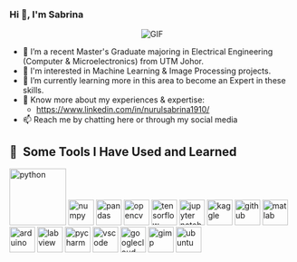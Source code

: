 ### Hi 👋, I'm Sabrina

<p align="center">
  <img src="https://github.com/sabrinaMKE201073/sabrinaMKE201073/assets/95947484/0015d102-14da-4ed0-9989-0679a126d3a4" alt="GIF">
</p>


- 🔭 I’m a recent Master's Graduate majoring in Electrical Engineering (Computer & Microelectronics) from UTM Johor.
- 👀 I'm interested in Machine Learning & Image Processing projects.
- 🌱 I’m currently learning more in this area to become an Expert in these skills.
- 📄 Know more about my experiences & expertise:
  -  https://www.linkedin.com/in/nurulsabrina1910/
- 📫 Reach me by chatting here or through my social media

<h2> 🚀 &nbsp;Some Tools I Have Used and Learned</h2>
<p align="left">
<img src="https://cdn.jsdelivr.net/gh/devicons/devicon/icons/python/python-original-wordmark.svg" alt="python" width="100" height="100"/>
<img src="https://cdn.jsdelivr.net/gh/devicons/devicon/icons/numpy/numpy-original-wordmark.svg" alt="numpy" width="45" height="45"/>
<img src="https://cdn.jsdelivr.net/gh/devicons/devicon/icons/pandas/pandas-original-wordmark.svg" alt="pandas" width="45" height="45"/>
<img src="https://cdn.jsdelivr.net/gh/devicons/devicon/icons/opencv/opencv-original-wordmark.svg" alt="opencv" width="45" height="45"/>
<img src="https://cdn.jsdelivr.net/gh/devicons/devicon/icons/tensorflow/tensorflow-original.svg" alt="tensorflow" width="45" height="45"/>
<img src="https://cdn.jsdelivr.net/gh/devicons/devicon/icons/jupyter/jupyter-original-wordmark.svg" alt="jupyter notebook" width="45" height="45"/>
<img src="https://cdn.jsdelivr.net/gh/devicons/devicon/icons/kaggle/kaggle-original-wordmark.svg" alt="kaggle" width="45" height="45"/>
<img src="https://cdn.jsdelivr.net/gh/devicons/devicon/icons/github/github-original.svg" alt="github" width="45" height="45" color="white" />
<img src="https://cdn.jsdelivr.net/gh/devicons/devicon/icons/matlab/matlab-original.svg" alt="matlab" width="45" height="45"/>
<img src="https://cdn.jsdelivr.net/gh/devicons/devicon/icons/arduino/arduino-original-wordmark.svg" alt="arduino" width="45" height="45"/>
<img src="https://cdn.jsdelivr.net/gh/devicons/devicon/icons/labview/labview-original-wordmark.svg" alt="labview" width="45" height="45"/>
<img src="https://cdn.jsdelivr.net/gh/devicons/devicon/icons/pycharm/pycharm-plain-wordmark.svg" alt="pycharm" width="45" height="45"/>
<img src="https://cdn.jsdelivr.net/gh/devicons/devicon/icons/vscode/vscode-original.svg" alt="vscode" width="45" height="45"/>

<img src="https://cdn.jsdelivr.net/gh/devicons/devicon/icons/googlecloud/googlecloud-plain-wordmark.svg" alt="googlecloud" width="45" height="45"/>
<img src="https://cdn.jsdelivr.net/gh/devicons/devicon/icons/gimp/gimp-original-wordmark.svg" alt="gimp" width="45" height="45"/>


<img src="https://cdn.jsdelivr.net/gh/devicons/devicon/icons/ubuntu/ubuntu-plain-wordmark.svg" alt="ubuntu" width="45" height="45"/>
  
</p>

